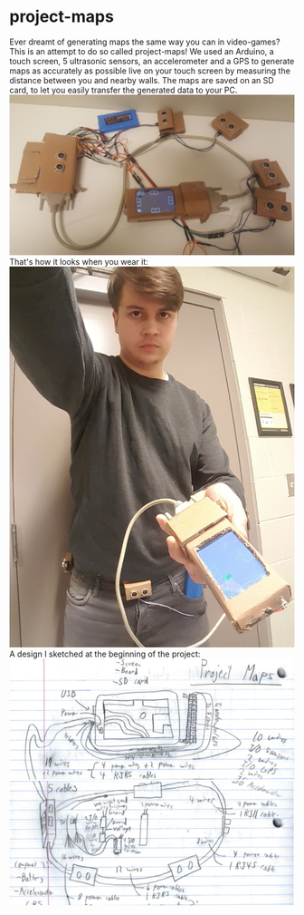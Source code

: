# project-maps
Ever dreamt of generating maps the same way you can in video-games? This is an attempt to do so called project-maps! We used an Arduino, a touch screen, 5 ultrasonic sensors, an accelerometer and a GPS to generate maps as accurately as possible live on your touch screen by measuring the distance between you and nearby walls. The maps are saved on an SD card, to let you easily transfer the generated data to your PC.
![Alt text](/screenshots/Untitled2.jpg?raw=true)
That's how it looks when you wear it:
![Alt text](/screenshots/Untitled4.jpg?raw=true)
A design I sketched at the beginning of the project:
![Alt text](/screenshots/Untitled.png?raw=true)
![Alt text](/screenshots/Untitled1.png?raw=true)
